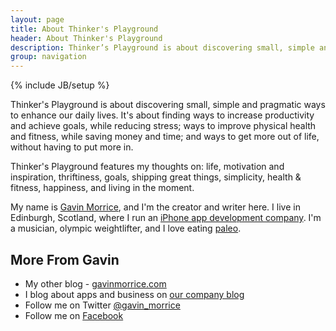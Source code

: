 ```yaml
---
layout: page
title: About Thinker's Playground
header: About Thinker's Playground
description: Thinker’s Playground is about discovering small, simple and pragmatic ways to enhance our daily lives. It’s about finding ways to increase productivity and achieve goals, while reducing stress; ways to improve physical health and fitness, while saving money and time; and ways to get more out of life, without having to put more in.
group: navigation
---
```

{% include JB/setup %}

Thinker's Playground is about discovering small, simple and pragmatic ways to enhance our daily lives. It's about finding ways to increase productivity and achieve goals, while reducing stress; ways to improve physical health and fitness, while saving money and time; and ways to get more out of life, without having to put more in.

Thinker's Playground features my thoughts on: life, motivation and inspiration, thriftiness, goals, shipping great things, simplicity, health & fitness, happiness, and living in the moment.

My name is [Gavin Morrice](http://gavinmorrice.com "Gavin Morrice"), and I'm the creator and writer here. I live in Edinburgh, Scotland, where I run an [iPhone app development company](http://katanacode.com "iPhone app developers in Edinburgh, Scotland"). I'm a musician, olympic weightlifter, and I love eating [paleo](http://robbwolf.com/what-is-the-paleo-diet).

## More From Gavin

- My other blog - [gavinmorrice.com](http://gavinmorrice.com "Gavin Morrice's Blog")
- I blog about apps and business on [our company blog](http://katanacode.com/blog "Katana Code's Blogs")
- Follow me on Twitter [@gavin_morrice](http://twitter.com/gavin_morrice "@gavin_morrice")
- Follow me on [Facebook](http://twitter.com/gavin_morrice "GavinJMorrice")